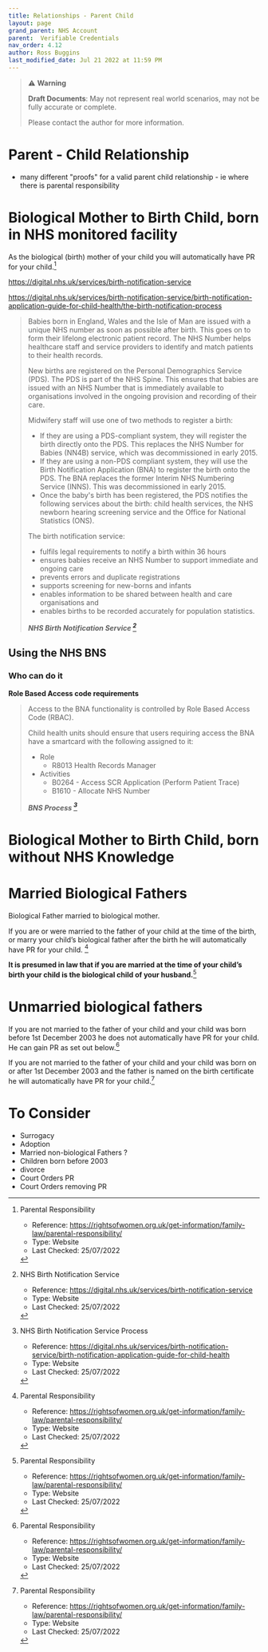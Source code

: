 ```yaml
---
title: Relationships - Parent Child
layout: page
grand_parent: NHS Account
parent:  Verifiable Credentials
nav_order: 4.12
author: Ross Buggins
last_modified_date: Jul 21 2022 at 11:59 PM
---
```


> ⚠️ **Warning**
>  
> **Draft Documents**: May not represent real world scenarios, may not be fully accurate or complete.
>
> Please contact the author for more information.

# Parent - Child Relationship

- many different "proofs" for a valid parent child relationship - ie where there is parental responsibility

# Biological Mother to Birth Child, born in NHS monitored facility

As the biological (birth) mother of your child you will automatically have PR for your child.[^mothers]

https://digital.nhs.uk/services/birth-notification-service

https://digital.nhs.uk/services/birth-notification-service/birth-notification-application-guide-for-child-health/the-birth-notification-process

> Babies born in England, Wales and the Isle of Man are issued with a unique NHS number as soon as possible after birth. This goes on to form their lifelong electronic patient record. The NHS Number helps healthcare staff and service providers to identify and match patients to their health records.
> 
> New births are registered on the Personal Demographics Service (PDS). The PDS is part of the NHS Spine.  This ensures that babies are issued with an NHS Number that is immediately available to organisations involved in the ongoing provision and recording of their care.
> 
> Midwifery staff will use one of two methods to register a birth:
> 
> - If they are using a PDS-compliant system, they will register the birth directly onto the PDS. This replaces the NHS Number for Babies (NN4B) service, which was decommissioned in early 2015.
> - If they are using a non-PDS compliant system, they will use the Birth Notification Application (BNA) to register the birth onto the PDS. The BNA replaces the former Interim NHS Numbering Service (INNS). This was decommissioned in early 2015.
> - Once the baby's birth has been registered, the PDS notifies the following services about the birth: child health services, the NHS newborn hearing screening service and the Office for National Statistics (ONS).
> 
> The birth notification service:
> 
> - fulfils legal requirements to notify a birth within 36 hours
> - ensures babies receive an NHS Number to support immediate and ongoing care
> - prevents errors and duplicate registrations
> - supports screening for new-borns and infants
> - enables information to be shared between health and care organisations and
> - enables births to be recorded accurately for population statistics.
>
> ***NHS Birth Notification Service [^bns]***

## Using the NHS BNS

### Who can do it

**Role Based Access code requirements**
> Access to the BNA functionality is controlled by Role Based Access Code (RBAC). 
> 
> Child health units should ensure that users requiring access the BNA have a smartcard with the following assigned to it:
> 
> - Role	
>   - R8013 Health Records Manager
> - Activities	
>   - B0264 - Access SCR Application (Perform Patient Trace)
>   - B1610 - Allocate NHS Number
> 
> ***BNS Process [^bns-process]***
# Biological Mother to Birth Child, born without NHS Knowledge


# Married Biological Fathers
Biological Father married to biological mother.

If you are or were married to the father of your child at the time of the birth, or marry your child’s biological father after the birth he will automatically have PR for your child. [^mothers]

**It is presumed in law that if you are married at the time of your child’s birth your child is the biological child of your husband.**[^mothers]

# Unmarried biological fathers
If you are not married to the father of your child and your child was born before 1st December 2003 he does not automatically have PR for your child. He can gain PR as set out below.[^mothers]

If you are not married to the father of your child and your child was born on or after 1st December 2003 and the father is named on the birth certificate he will automatically have PR for your child.[^mothers]

# To Consider
- Surrogacy
- Adoption
- Married non-biological Fathers ?
- Children born before 2003
- divorce
- Court Orders PR
- Court Orders removing PR

[^mothers]: Parental Responsibility

    - Reference: https://rightsofwomen.org.uk/get-information/family-law/parental-responsibility/
    - Type: Website
    - Last Checked: 25/07/2022

[^bns]: NHS Birth Notification Service

    - Reference: https://digital.nhs.uk/services/birth-notification-service
    - Type: Website
    - Last Checked: 25/07/2022

[^bns-process]: NHS Birth Notification Service Process

    - Reference: https://digital.nhs.uk/services/birth-notification-service/birth-notification-application-guide-for-child-health
    - Type: Website
    - Last Checked: 25/07/2022

